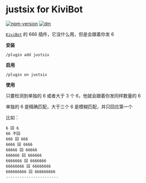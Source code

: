 # justsix for KiviBot

[![npm-version](https://img.shields.io/npm/v/kivibot-plugin-justsix?color=527dec&label=kivibot-plugin-justsix&style=flat-square)](https://npm.im/kivibot-plugin-justsix)
[![dm](https://shields.io/npm/dm/kivibot-plugin-justsix?style=flat-square)](https://npm.im/kivibot-plugin-justsix)

[`KiviBot`](https://beta.kivibot.com) 的 666 插件，它没什么用，但是会跟着你发 6

**安装**

```shell
/plugin add justsix
```

**启用**

```shell
/plugin on justsix
```

**使用**

只要检测到单独的 6 或者大于 3 个 6，他就会跟着你发同样数量的 6

单独的 6 是精确匹配，大于三个 6 是模糊匹配，并只回应第一个

比如：

```
6 回 6
66 不回
666 回 666
6666 回 6666
66666 回 66666
666666 回 666666
6666666 回 6666666
66666666 回 66666666
666666666 回 666666666
.......................
```
